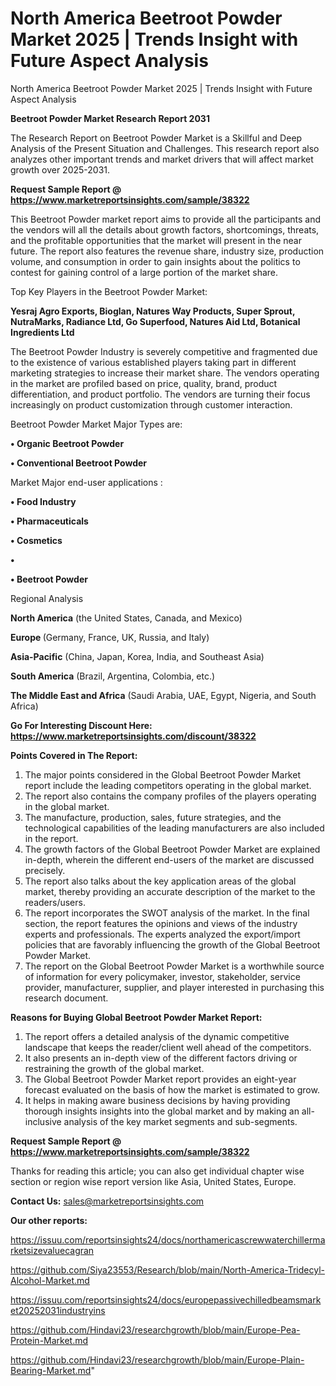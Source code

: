 # North America Beetroot Powder Market 2025 | Trends Insight with Future Aspect Analysis
North America Beetroot Powder Market 2025 | Trends Insight with Future Aspect Analysis

<strong>Beetroot Powder Market Research Report 2031</strong>

The Research Report on Beetroot Powder Market is a Skillful and Deep Analysis of the Present Situation and Challenges. This research report also analyzes other important trends and market drivers that will affect market growth over 2025-2031.

<strong>Request Sample Report @ <a href=https://www.marketreportsinsights.com/sample/38322>https://www.marketreportsinsights.com/sample/38322</a></strong>

This Beetroot Powder market report aims to provide all the participants and the vendors will all the details about growth factors, shortcomings, threats, and the profitable opportunities that the market will present in the near future. The report also features the revenue share, industry size, production volume, and consumption in order to gain insights about the politics to contest for gaining control of a large portion of the market share.

Top Key Players in the Beetroot Powder Market:

<strong>Yesraj Agro Exports, Bioglan, Natures Way Products, Super Sprout, NutraMarks, Radiance Ltd, Go Superfood, Natures Aid Ltd, Botanical Ingredients Ltd</strong>

The Beetroot Powder Industry is severely competitive and fragmented due to the existence of various established players taking part in different marketing strategies to increase their market share. The vendors operating in the market are profiled based on price, quality, brand, product differentiation, and product portfolio. The vendors are turning their focus increasingly on product customization through customer interaction.

Beetroot Powder Market Major Types are:

<strong>•  Organic Beetroot Powder

•  Conventional Beetroot Powder</strong>

Market Major end-user applications :

<strong>•  Food Industry

•  Pharmaceuticals

•  Cosmetics

•  

•  Beetroot Powder</strong>

Regional Analysis

</u><strong><b>North America</b></strong> (the United States, Canada, and Mexico)

<strong><b>Europe </b></strong>(Germany, France, UK, Russia, and Italy)

<strong><b>Asia-Pacific</b></strong> (China, Japan, Korea, India, and Southeast Asia)

<strong><b>South America</b></strong> (Brazil, Argentina, Colombia, etc.)

<strong><b>The Middle East and Africa</b></strong> (Saudi Arabia, UAE, Egypt, Nigeria, and South Africa)

<strong>Go For Interesting Discount Here: <a href=https://www.marketreportsinsights.com/discount/38322>https://www.marketreportsinsights.com/discount/38322</a></strong>

<strong>Points Covered in The Report:</strong>
<ol>
  <li>The major points considered in the Global Beetroot Powder Market report include the leading competitors operating in the global market.</li>
  <li>The report also contains the company profiles of the players operating in the global market.</li>
  <li>The manufacture, production, sales, future strategies, and the technological capabilities of the leading manufacturers are also included in the report.</li>
  <li>The growth factors of the Global Beetroot Powder Market are explained in-depth, wherein the different end-users of the market are discussed precisely.</li>
  <li>The report also talks about the key application areas of the global market, thereby providing an accurate description of the market to the readers/users.</li>
  <li>The report incorporates the SWOT analysis of the market. In the final section, the report features the opinions and views of the industry experts and professionals. The experts analyzed the export/import policies that are favorably influencing the growth of the Global Beetroot Powder Market.</li>
  <li>The report on the Global Beetroot Powder Market is a worthwhile source of information for every policymaker, investor, stakeholder, service provider, manufacturer, supplier, and player interested in purchasing this research document.</li>
</ol>
<strong>Reasons for Buying Global Beetroot Powder Market Report:</strong>

<ol>
  <li>The report offers a detailed analysis of the dynamic competitive landscape that keeps the reader/client well ahead of the competitors.</li>
  <li>It also presents an in-depth view of the different factors driving or restraining the growth of the global market.</li>
  <li>The Global Beetroot Powder Market report provides an eight-year forecast evaluated on the basis of how the market is estimated to grow.</li>
  <li>It helps in making aware business decisions by having providing thorough insights insights into the global market and by making an all-inclusive analysis of the key market segments and sub-segments.</li>
</ol>
<strong>Request Sample Report @ <a href=https://www.marketreportsinsights.com/sample/38322>https://www.marketreportsinsights.com/sample/38322</a></strong>


Thanks for reading this article; you can also get individual chapter wise section or region wise report version like Asia, United States, Europe.

<strong>Contact Us:</strong>
sales@marketreportsinsights.com

<strong>Our other reports:</strong>

<a href=https://issuu.com/reportsinsights24/docs/northamericascrewwaterchillermarketsizevaluecagran>https://issuu.com/reportsinsights24/docs/northamericascrewwaterchillermarketsizevaluecagran</a>

<a href=https://github.com/Siya23553/Research/blob/main/North-America-Tridecyl-Alcohol-Market.md>https://github.com/Siya23553/Research/blob/main/North-America-Tridecyl-Alcohol-Market.md</a>

<a href=https://issuu.com/reportsinsights24/docs/europepassivechilledbeamsmarket20252031industryins>https://issuu.com/reportsinsights24/docs/europepassivechilledbeamsmarket20252031industryins</a>

<a href=https://github.com/Hindavi23/researchgrowth/blob/main/Europe-Pea-Protein-Market.md>https://github.com/Hindavi23/researchgrowth/blob/main/Europe-Pea-Protein-Market.md</a>

<a href=https://github.com/Hindavi23/researchgrowth/blob/main/Europe-Plain-Bearing-Market.md>https://github.com/Hindavi23/researchgrowth/blob/main/Europe-Plain-Bearing-Market.md</a>"
